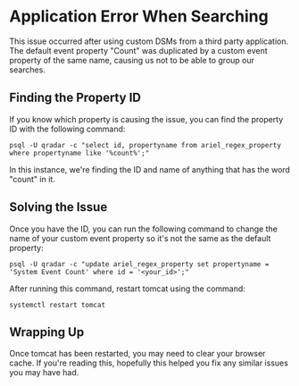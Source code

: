 # Application Error When Searching
This issue occurred after using custom DSMs from a third party application. The default event property "Count" was duplicated by a custom event property of the same name, causing us not to be able to group our searches.

## Finding the Property ID
If you know which property is causing the issue, you can find the property ID with the following command:
```
psql -U qradar -c "select id, propertyname from ariel_regex_property where propertyname like '%count%';"
```
In this instance, we're finding the ID and name of anything that has the word "count" in it.
## Solving the Issue
Once you have the ID, you can run the following command to change the name of your custom event property so it's not the same as the default property:
```
psql -U qradar -c "update ariel_regex_property set propertyname = 'System Event Count' where id = '<your_id>';"
```
After running this command, restart tomcat using the command:
```
systemctl restart tomcat
```
## Wrapping Up
Once tomcat has been restarted, you may need to clear your browser cache. If you're reading this, hopefully this helped you fix any similar issues you may have had.
